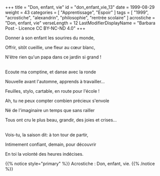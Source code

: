 +++
title = "Don, enfant, vie"
id = "don_enfant_vie_13"
date = 1999-08-29
weight = 43
categories = [ "Apprentissage", "Espoir" ]
tags = [
  "1999",
  "acrostiche",
  "alexandrin",
  "philosophie",
  "rentrée scolaire"
]
acrostiche = "Don, enfant, vie"
verseLength = 12
LastModifierDisplayName = "Barbara Post - Licence CC BY-NC-ND 4.0"
+++

Donner à son enfant les sourires du monde,

Offrir, sitôt cueillie, une fleur au cœur blanc,

N'être rien qu'un papa dans ce jardin si grand !

 \
Ecoute ma comptine, et danse avec la ronde

Nouvelle avant l'automne, apprends à travailler...

Feuilles, stylo, cartable, en route pour l'école !

Ah, tu ne peux compter combien précieux s'envole

Né de l'imaginaire un temps que sans railler

Tous ont cru le plus beau, grandir, des joies et crises...

 \
Vois-tu, la saison dit: à ton tour de partir,

Intimement confiant, demain, pour découvrir

En toi la volonté des heures indécises.

{{% notice style="primary" %}}
Acrostiche : Don, enfant, vie.
{{% /notice %}}

